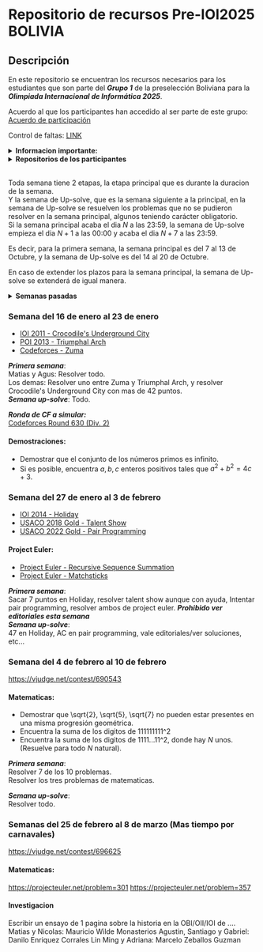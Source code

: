 # Repositorio de recursos Pre-IOI2025 BOLIVIA

## Descripción
En este repositorio se encuentran los recursos necesarios para los estudiantes que son parte del ***Grupo 1*** de la preselección Boliviana para la ***Olimpiada Internacional de Informática 2025***.

Acuerdo al que los participantes han accedido al ser parte de este grupo:
[Acuerdo de participación](acuerdo_seleccion.pdf)

Control de faltas: [LINK](https://docs.google.com/spreadsheets/d/1tsXJCeONmFjqk2_BlYV3drhrstv0KH1NlLjkyPN3OrI/edit?usp=sharing) 

<details>
<summary> <b>Informacion importante:</b> </summary>

Encargados del proceso de seleccion:
|Nombre|Correo|Telegram|
|------|------|--------|
|Diego Angulo Ramirez|diegoangulo5@gmail.com|[@diegopenguino](https://t.me/diegopenguino)|
|Fabricio Cabrera Gordillo|chubyxd1627@gmail.com||
|Rodolfo Catunta Uturunco|rodolfo.catunta.uturunco@gmail.com|[@lordofmont](https://t.me/lordofmont)|
|Shamir Teran Mustafa|shamirteranmustafa@gmail.com|[@shezitt](https://t.me/shezitt)|

Cronograma de problemas y CFs para entrenadores: [LINK](https://docs.google.com/spreadsheets/d/1uRgo3StNSvwGcxwwd8mc0H9qdgSPE1RHVJkWXMMy9HE/edit?usp=sharing)

</details>

<details>
<summary> <b>Repositorios de los participantes</b> </summary>

|Nombre|
|------|
|[Agustin](https://github.com/aguss-afk/GAY-DE-ALALAY)|
|[Lin Ming](https://github.com/Lincito-31/Preseleccion)|
|[Gabriel](https://github.com/Gabriel765324/Carpeta)|
|[Matias](https://github.com/Matbubble/Heaven-Knows-Im-Miserable-Now)|
|[Santiago](https://github.com/santi3223/PreseleccionIOI)|
|[Jesus](https://github.com/ozner77/ozner)|
|[Adri](https://github.com/adriines/IOI2025)|
</details>
<br>

Toda semana tiene 2 etapas, la etapa principal que es durante la duracion de la semana.<br>
Y la semana de Up-solve, que es la semana siguiente a la principal, en la semana de Up-solve se resuelven los problemas que no se pudieron resolver en la semana principal, algunos teniendo carácter obligatorio.<br>
Si la semana principal acaba el dia $N$ a las 23:59, la semana de Up-solve empieza el dia $N+1$ a las 00:00 y acaba el dia $N+7$ a las 23:59.

Es decir, para la primera semana, la semana principal es del 7 al 13 de Octubre, y la semana de Up-solve es del 14 al 20 de Octubre.

En caso de extender los plazos para la semana principal, la semana de Up-solve se extenderá de igual manera.

<details>
<summary> <b>Semanas pasadas</b> </summary>

## OCTUBRE
### Semana del 7 al 13 de Octubre
***Problemas Obligatorios:*** 
 - [TEAMWORK](https://usaco.org/index.php?page=viewproblem2&cpid=863)
 - [Mike and Feet](https://codeforces.com/contest/547/problem/B)
 - [Marbles](https://www.spoj.com/problems/MARBLES/)

***Primera semana***: Minimo uno<br>
***Semana Up-Solve***: Todos

***Ronda de CF a simular:*** <br>
[Codeforces Round #686 (Div. 3)](https://codeforces.com/contest/1454/)

***Semana Up-solve***: Un problema extra, aparte de los resueltos durante la simulación.

***Demostracion matematica:*** [LINK](math_tasks/problem_08_10_24.pdf)

_Subir hasta el 16 de octubre. Resolver al menos 6 de los 10 incisos._

### Semana del 15 al 23 de Octubre
***Problemas Obligatorios:*** 
 - [Horoscope Matrix](https://www.codechef.com/LTIME91B/problems/HRSCPMTR)
 - [Justice Served](https://codeforces.com/gym/104875/attachments)
 - [Zero-One (Hard Version)](https://codeforces.com/contest/1733/problem/D2)

***Primera semana***: ???<br>
***Semana Up-Solve***: ???

***Ronda de CF a simular:*** <br>
[Codeforces Round 565 (Div. 3)](https://codeforces.com/contest/1176)

***Semana Up-solve***: ???

### Semana del 23 al 31 de Octubre
***Problemas Obligatorios:*** 
 - [IOI10 - Traffic](https://oj.uz/problem/view/IOI10_traffic)
 - [IOI12 - Rings](https://oj.uz/problem/view/IOI12_rings)
 - [Vacations](https://codeforces.com/contest/699/problem/C)

***Primera semana***: 50 puntos en traffic, para los otros 2 hacer submissions que resuelvan el problema aunque de 0 puntos/WA/TLE<br>
***Semana Up-Solve***: 100 puntos en traffic, ?? puntos en Rings, resolver Vacations.

***Ronda de CF a simular:*** <br>
[Codeforces Round 603 (Div. 2)](https://codeforces.com/contest/1263)

***Semana Up-solve***: Un problema extra, aparte de los resueltos durante la simulación.

## NOVIEMBRE

### Semana del 31 de octubre al 7 de noviembre
***Problemas Obligatorios:*** 
 - [Triangles](https://codeforces.com/gym/105187/problem/C)
 - [IOI11 - Ricehub](https://oj.uz/problem/view/IOI11_ricehub)
 - [JOI18 - Stove](https://oj.uz/problem/view/JOI18_stove)

***Primera semana***: 68 puntos en Ricehub, 50 en Stove, 25 en Triangles <br>
***Semana Up-Solve***: 100 en Ricehub, 100 en Stove ?? en Triangles

### Semana del 25 de noviembre al 2 de diciembre
***Problemas Obligatorios:*** 
 - [HALLOW](https://www.spoj.com/problems/HALLOW/)
 - [Graph Girth](https://cses.fi/problemset/task/1707/)
 - [Investigation](https://cses.fi/problemset/task/1202)

***Primera semana***: Mínimo dos problemas. <br>
***Semana Up-Solve***: Todo.

## DICIEMBRE

### Semana del 10 de diciembre al 17 de diciembre
- [Company Queries II](https://cses.fi/problemset/task/1688)
- [Distance Queries](https://cses.fi/problemset/task/1135)
- [Minimmum spanning tree for each edge](https://codeforces.com/contest/609/problem/E)

***Primera semana***: Mínimo dos problemas. <br>
***Semana Up-Solve***: Todo.

### Semana del 17 de diciembre al 24 de diciembre
- [Mutating DNA](https://oj.uz/problem/view/IOI21_dna)
- [Bicycles](https://codeforces.com/contest/1915/problem/G)
- [Tanya and Password](https://codeforces.com/contest/508/problem/D)

***Primera semana***: Mínimo un problema de los últimos dos y al menos 21 puntos en Mutating DNA. <br>
***Semana Up-Solve***: Todo.

### Semana del 29 de diciembre al 5 de enero
- [Lin, el pintor](https://vjudge.net/contest/682652#problem/A)
- [La tarea del Agus](https://vjudge.net/contest/682652#problem/B)
- [Peluches](https://vjudge.net/contest/682652#problem/C)

**Contraseña del contest**: siono
  
***Primera semana***: Mínimo dos problemas. <br>
***Semana Up-Solve***: Todo.

</details>

### Semana del 16 de enero al 23 de enero

- [IOI 2011 - Crocodile's Underground City](https://oj.uz/problem/view/IOI11_crocodile)
- [POI 2013 - Triumphal Arch](https://oj.uz/problem/view/POI13_luk)
- [Codeforces - Zuma](https://codeforces.com/contest/607/problem/B)

***Primera semana***:<br>
Matias y Agus: Resolver todo.<br>
Los demas: Resolver uno entre Zuma y Triumphal Arch, y resolver Crocodile's Underground City con mas de 42 puntos.<br>
***Semana up-solve***: Todo.

***Ronda de CF a simular:*** <br>
[Codeforces Round 630 (Div. 2)](https://codeforces.com/contest/1332)

#### Demostraciones:
- Demostrar que el conjunto de los números primos es infinito.
- Si es posible, encuentra $a,b,c$ enteros positivos tales que $a^2 + b^2 = 4c + 3$.

### Semana del 27 de enero al 3 de febrero
- [IOI 2014 - Holiday](https://oj.uz/problem/view/IOI14_holiday)
- [USACO 2018 Gold - Talent Show](https://usaco.org/index.php?page=viewproblem2&cpid=839)
- [USACO 2022 Gold - Pair Programming](https://usaco.org/index.php?page=viewproblem2&cpid=1234)

#### Project Euler:
- [Project Euler - Recursive Sequence Summation](https://projecteuler.net/problem=918)
- [Project Euler - Matchsticks](https://projecteuler.net/problem=893)

***Primera semana***:<br>
Sacar 7 puntos en Holiday,  resolver talent show aunque con ayuda, Intentar pair programming, resolver ambos de project euler.
***Prohibido ver editoriales esta semana***<br>
***Semana up-solve***: <br>
47 en Holiday, AC en pair programming, vale editoriales/ver soluciones, etc...

### Semana del 4 de febrero al 10 de febrero
https://vjudge.net/contest/690543

#### Matematicas:
- Demostrar que \sqrt{2}, \sqrt{5}, \sqrt{7} no pueden estar presentes en una misma progresión geométrica.
- Encuentra la suma de los digitos de 111111111^2
- Encuentra la suma de los digitos de 1111...11^2, donde hay $N$ unos. (Resuelve para todo $N$ natural).

***Primera semana***:<br>
Resolver 7 de los 10 problemas.<br>
Resolver los tres problemas de matematicas.<br>

***Semana up-solve***: <br>
Resolver todo.

### Semanas del 25 de febrero al 8 de marzo (Mas tiempo por carnavales)
https://vjudge.net/contest/696625

#### Matematicas:
https://projecteuler.net/problem=301
https://projecteuler.net/problem=357

#### Investigacion
Escribir un ensayo de 1 pagina sobre la historia en la OBI/OII/IOI de ....
Matias y Nicolas: Mauricio Wilde Monasterios
Agustin, Santiago y Gabriel: Danilo Enriquez Corrales
Lin Ming y Adriana: Marcelo Zeballos Guzman